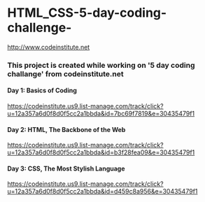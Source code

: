 # HTML_CSS-5-day-coding-challenge-
http://www.codeinstitute.net 


### This project is created while working on '5 day coding challange' from codeinstitute.net


#### Day 1: Basics of Coding 
https://codeinstitute.us9.list-manage.com/track/click?u=12a357a6d0f8d0f5cc2a1bbda&id=7bc69f7819&e=30435479f1

#### Day 2: HTML, The Backbone of the Web 
https://codeinstitute.us9.list-manage.com/track/click?u=12a357a6d0f8d0f5cc2a1bbda&id=b3f28fea09&e=30435479f1

#### Day 3: CSS, The Most Stylish Language 
https://codeinstitute.us9.list-manage.com/track/click?u=12a357a6d0f8d0f5cc2a1bbda&id=d459c8a956&e=30435479f1

